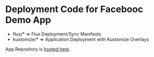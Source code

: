 # Deployment Code for Facebooc Demo App 

  * flux/*        => Flux Deployment/Sync Manifests 
  * kustomize/*   => Application Deployment with Kustomize Overlays 

App Repository is [hosted here](https://github.com/lfs269/facebooc). 


